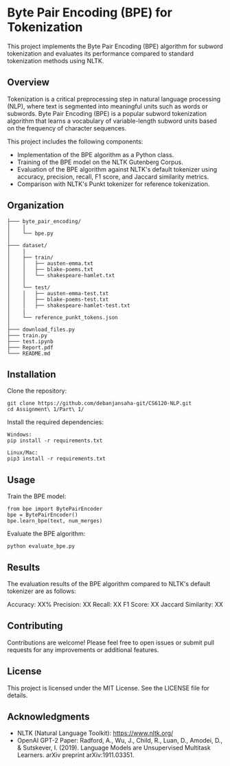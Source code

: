 # Byte Pair Encoding (BPE) for Tokenization
This project implements the Byte Pair Encoding (BPE) algorithm for subword tokenization and evaluates its performance compared to standard tokenization methods using NLTK.

## Overview
Tokenization is a critical preprocessing step in natural language processing (NLP), where text is segmented into meaningful units such as words or subwords. Byte Pair Encoding (BPE) is a popular subword tokenization algorithm that learns a vocabulary of variable-length subword units based on the frequency of character sequences.

This project includes the following components:

* Implementation of the BPE algorithm as a Python class.
* Training of the BPE model on the NLTK Gutenberg Corpus.
* Evaluation of the BPE algorithm against NLTK's default tokenizer using accuracy, precision, recall, F1 score, and Jaccard similarity metrics.
* Comparison with NLTK's Punkt tokenizer for reference tokenization.

## Organization

    ├─── byte_pair_encoding/
    │    │
    │    └── bpe.py
    │    
    ├─── dataset/
    │    |
    │    ├── train/
    │    │   ├── austen-emma.txt
    │    │   ├── blake-poems.txt
    │    │   └── shakespeare-hamlet.txt
    │    │
    │    └── test/
    │    │   ├── austen-emma-test.txt
    │    │   ├── blake-poems-test.txt
    │    │   ├── shakespeare-hamlet-test.txt
    │    |
    │    └── reference_punkt_tokens.json
    │    
    ├─── download_files.py
    ├─── train.py
    ├─── test.ipynb
    ├─── Report.pdf
    └─── README.md    





## Installation
Clone the repository:
    
    git clone https://github.com/debanjansaha-git/CS6120-NLP.git
    cd Assignment\ 1/Part\ 1/
    
Install the required dependencies:
    
    Windows:
    pip install -r requirements.txt

    Linux/Mac:
    pip3 install -r requirements.txt

## Usage
Train the BPE model:

    from bpe import BytePairEncoder
    bpe = BytePairEncoder()
    bpe.learn_bpe(text, num_merges)

Evaluate the BPE algorithm:

    python evaluate_bpe.py

## Results
The evaluation results of the BPE algorithm compared to NLTK's default tokenizer are as follows:

Accuracy: XX%
Precision: XX
Recall: XX
F1 Score: XX
Jaccard Similarity: XX

## Contributing
Contributions are welcome! Please feel free to open issues or submit pull requests for any improvements or additional features.

## License
This project is licensed under the MIT License. See the LICENSE file for details.

## Acknowledgments
* NLTK (Natural Language Toolkit): https://www.nltk.org/
* OpenAI GPT-2 Paper: Radford, A., Wu, J., Child, R., Luan, D., Amodei, D., & Sutskever, I. (2019). Language Models are Unsupervised Multitask Learners. arXiv preprint arXiv:1911.03351.